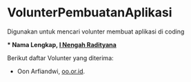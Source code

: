 # VolunterPembuatanAplikasi
Digunakan untuk mencari volunter membuat aplikasi di coding 

**\* Nama Lengkap, [I Nengah Radityana](Bangli)**


Berikut daftar Volunter yang diterima:

* Oon Arfiandwi, [oo.or.id](https://oo.or.id).
